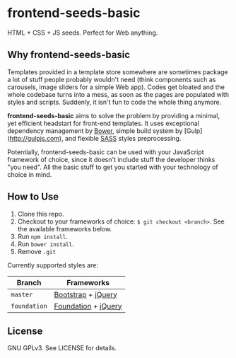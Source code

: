 # frontend-seeds-basic
HTML + CSS + JS seeds. Perfect for Web anything.

## Why frontend-seeds-basic

Templates provided in a template store somewhere are sometimes package a lot of stuff people probably wouldn't need
(think components such as carousels, image sliders for a simple Web app). Codes get bloated and the whole codebase
turns into a mess, as soon as the pages are populated with styles and scripts. Suddenly, it isn't fun to code the whole
thing anymore.

**frontend-seeds-basic** aims to solve the problem by providing a minimal, yet efficient headstart for front-end
templates. It uses exceptional dependency management by [Bower](http://bower.io), simple build system by [Gulp]
(http://gulpjs.com), and flexible [SASS](http://sass-lang.com) styles preprocessing.

Potentially, frontend-seeds-basic can be used with your JavaScript framework of choice, since it doesn't include stuff
the developer thinks "you need". All the basic stuff to get you started with your technology of choice in mind.

## How to Use
1. Clone this repo.
2. Checkout to your frameworks of choice: `$ git checkout <branch>`. See the available frameworks below.
3. Run `npm install`.
4. Run `bower install`.
5. Remove `.git`

Currently supported styles are:

| Branch       | Frameworks                                                             |
| ------------ | ---------------------------------------------------------------------- |
| `master`     | [Bootstrap](http://getbootstrap.com) + [jQuery](http://jquery.com)     |
| `foundation` | [Foundation](http://foundation.zurb.com) + [jQuery](http://jquery.com) |

## License
GNU GPLv3. See LICENSE for details.
